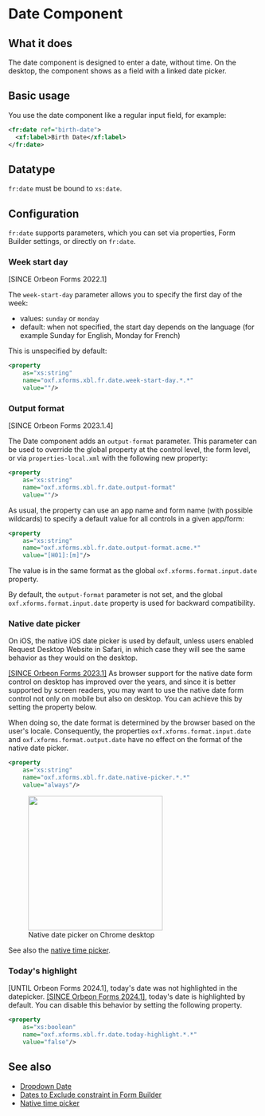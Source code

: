 # Date Component

## What it does

The date component is designed to enter a date, without time. On the desktop, the component shows as a field with a linked date picker.

## Basic usage

You use the date component like a regular input field, for example:

```xml
<fr:date ref="birth-date">
  <xf:label>Birth Date</xf:label>
</fr:date>
```

## Datatype

`fr:date` must be bound to `xs:date`.

## Configuration

`fr:date` supports parameters, which you can set via properties, Form Builder settings, or directly on `fr:date`.

### Week start day

[SINCE Orbeon Forms 2022.1]

The `week-start-day` parameter allows you to specify the first day of the week:

- values: `sunday` or `monday`
- default: when not specified, the start day depends on the language (for example Sunday for English, Monday for French)

This is unspecified by default:

```xml
<property 
    as="xs:string" 
    name="oxf.xforms.xbl.fr.date.week-start-day.*.*" 
    value=""/>
```

### Output format

[SINCE Orbeon Forms 2023.1.4]

The Date component adds an `output-format` parameter. This parameter can be used to override the global property at the control level, the form level, or via `properties-local.xml` with the following new property:

```xml
<property
    as="xs:string"
    name="oxf.xforms.xbl.fr.date.output-format"
    value=""/>
```

As usual, the property can use an app name and form name (with possible wildcards) to specify a default value for all controls in a given app/form:

```xml
<property
    as="xs:string"
    name="oxf.xforms.xbl.fr.date.output-format.acme.*"
    value="[H01]:[m]"/>
```

The value is in the same format as the global `oxf.xforms.format.input.date` property.

By default, the `output-format` parameter is not set, and the global `oxf.xforms.format.input.date` property is used for backward compatibility.

### Native date picker

On iOS, the native iOS date picker is used by default, unless users enabled Request Desktop Website in Safari, in which case they will see the same behavior as they would on the desktop. 

[\[SINCE Orbeon Forms 2023.1\]](/release-notes/orbeon-forms-2023.1.md) As browser support for the native date form control on desktop has improved over the years, and since it is better supported by screen readers, you may want to use the native date form control not only on mobile but also on desktop. You can achieve this by setting the property below.

When doing so, the date format is determined by the browser based on the user's locale. Consequently, the properties `oxf.xforms.format.input.date` and `oxf.xforms.format.output.date` have no effect on the format of the native date picker.

```xml
<property 
    as="xs:string"  
    name="oxf.xforms.xbl.fr.date.native-picker.*.*"             
    value="always"/>
```

<figure>
    <img src="/form-runner/images/native-date-picker-chrome.png" width="270">
    <figcaption>Native date picker on Chrome desktop</figcaption>
</figure>

See also the [native time picker](time.md#native-time-picker).

### Today's highlight

[UNTIL Orbeon Forms 2024.1], today's date was not highlighted in the datepicker. [\[SINCE Orbeon Forms 2024.1\]](/release-notes/orbeon-forms-2024.1.md), today's date is highlighted by default. You can disable this behavior by setting the following property.

```xml
<property 
    as="xs:boolean"  
    name="oxf.xforms.xbl.fr.date.today-highlight.*.*"             
    value="false"/>
```

## See also

- [Dropdown Date](dropdown-date.md)
- [Dates to Exclude constraint in Form Builder](/form-builder/validation.md#dates-to-exclude-constraint)
- [Native time picker](time.md#native-time-picker)
